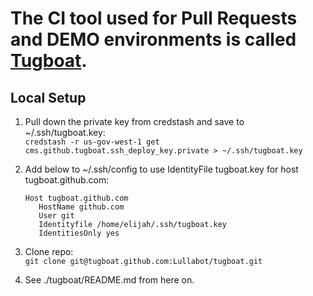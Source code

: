 # The CI tool used for Pull Requests and DEMO environments is called [Tugboat](https://www.tugboat.qa). 

## Local Setup
1. Pull down the private key from credstash and save to ~/.ssh/tugboat.key:  
 `credstash -r us-gov-west-1 get cms.github.tugboat.ssh_deploy_key.private > ~/.ssh/tugboat.key`

1. Add below to ~/.ssh/config to use IdentityFile tugboat.key for host tugboat.github.com: 
   ```
   Host tugboat.github.com
      HostName github.com
      User git
      Identityfile /home/elijah/.ssh/tugboat.key
      IdentitiesOnly yes
   ```
   
1. Clone repo:  
  `git clone git@tugboat.github.com:Lullabot/tugboat.git`
  
1. See ./tugboat/README.md from here on. 
